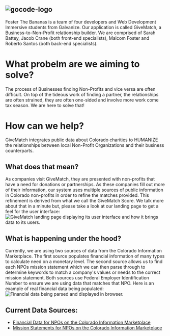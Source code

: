 # 
![gocode-logo](https://cloud.githubusercontent.com/assets/100216/12792545/96727a8e-ca69-11e5-9b9a-cddfa80d1c4b.png)
--
Foster The Bananas is a team of four developers and Web Development Immersive students from Galvanize. Our application is called GiveMatch, a Business-to-Non-Profit relationship builder.  We are comprised of Sarah Battey, Jacob Crane (both front-end specialists), Malcom Foster and Roberto Santos (both back-end specialists).
# What probelm are we aiming to solve?
The process of Businesses finding Non-Profits and vice versa are often difficult.  On top of the tideous work of finding a partner, the relationships are often strained, they are often one-sided and involve more work come tax season.  We are here to solve that!
# How can we help?
GiveMatch integrates public data about Colorado charities to HUMANIZE the relationships between local Non-Profit Organizations and their business counterparts.
## What does that mean?
As companies visit GiveMatch, they are presented with non-profits that have a need for donations or partnerships.  As these companies fill out more of their information, our system uses multiple sources of public information in Colorado non-profits in order to refine the matches provided.  This refinement is derived from what we call the GiveMatch Score.  We talk more about that in a minute but, please take a look at our landing page to get a feel for the user interface:
![GiveMatch landing page displaying its user interface and how it brings data to its users.](https://github.com/GoCodeColorado/FosterTheBananas/blob/master/screenshots/GiveMatch.png)
## What is happening under the hood?
Currently, we are using two sources of data from the Colorado Information Marketplace.  The first source populates financial information of many types to calculate need on a monetary level.  The second source allows us to find each NPOs mission statement which we can then parse through to determine keywords to match a company's values or needs to the correct mission statement.  Both sources use Federal Employer Identification Number to ensure we are using data that matches that NPO.  Here is an example of real financial data being populated:
![Financial data being parsed and displayed in browser.](https://github.com/GoCodeColorado/FosterTheBananas/blob/master/screenshots/FinancialData.png)
## Current Data Sources:
* [Financial Data for NPOs on the Colorado Information Marketplace](https://data.colorado.gov/Nonprofit-Data/501-c-4-s-Related-to-other-501-c-4-s-and-501-c-6-s/jdp7-78y7 "Financial Data for NPOs")
* [Mission Statements for NPOs on the Colorado Information Marketplace](https://data.colorado.gov/Nonprofit-Data/Charitable-Purpose-of-the-Charity-in-Colorado/7jm9-f28m/data "Mission Statements for NPOs")

